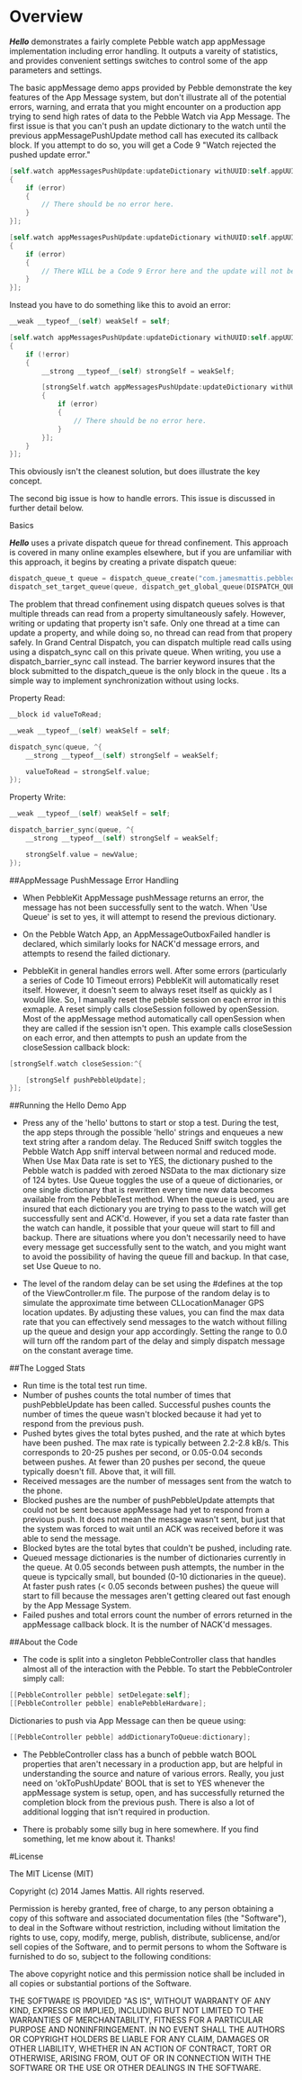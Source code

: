 # Overview

_**Hello**_ demonstrates a fairly complete Pebble watch app appMessage implementation including error handling. It outputs a vareity of statistics, and provides convenient settings switches to control some of the app parameters and settings.

The basic appMessage demo apps provided by Pebble demonstrate the key features of the App Message system, but don't illustrate all of the potential errors, warning, and errata that you might encounter on a production app trying to send high rates of data to the Pebble Watch via App Message. The first issue is that you can't push an update dictionary to the watch until the previous appMessagePushUpdate method call has executed its callback block. If you attempt to do so, you will get a Code 9 "Watch rejected the pushed update error."

```Objective-C
[self.watch appMessagesPushUpdate:updateDictionary withUUID:self.appUUID onSent:^(PBWatch *watch, NSDictionary *update, NSError *error)
{
    if (error)
    {
        // There should be no error here.
    }
}];

[self.watch appMessagesPushUpdate:updateDictionary withUUID:self.appUUID onSent:^(PBWatch *watch, NSDictionary *update, NSError *error)
{
    if (error)
    {
        // There WILL be a Code 9 Error here and the update will not be sent.
    }
}];
```

Instead you have to do something like this to avoid an error:

```Objective-C
__weak __typeof__(self) weakSelf = self;

[self.watch appMessagesPushUpdate:updateDictionary withUUID:self.appUUID onSent:^(PBWatch *watch, NSDictionary *update, NSError *error)
{
    if (!error)
    {
        __strong __typeof__(self) strongSelf = weakSelf;

        [strongSelf.watch appMessagesPushUpdate:updateDictionary withUUID:strongSelf.appUUID onSent:^(PBWatch *watch, NSDictionary *update, NSError *error)
        {
            if (error)
            {
                // There should be no error here.
            }
        }];
    }
}];
```

This obviously isn't the cleanest solution, but does illustrate the key concept.

The second big issue is how to handle errors. This issue is discussed in further detail below.

Basics

_**Hello**_ uses a private dispatch queue for thread confinement. This approach is covered in many online examples elsewhere, but if you are unfamiliar with this approach, it begins by creating a private dispatch queue:

```Objective-C
dispatch_queue_t queue = dispatch_queue_create("com.jamesmattis.pebblequeue", DISPATCH_QUEUE_CONCURRENT);
dispatch_set_target_queue(queue, dispatch_get_global_queue(DISPATCH_QUEUE_PRIORITY_HIGH, 0));
```

The problem that thread confinement using dispatch queues solves is that multiple threads can read from a property simultaneously safely. However, writing or updating that property isn't safe. Only one thread at a time can update a property, and while doing so, no thread can read from that propery safely. In Grand Central Dispatch, you can dispatch multiple read calls using using a dispatch_sync call on this private queue. When writing, you use a dispatch_barrier_sync call instead. The barrier keyword insures that the block submitted to the dispatch_queue is the only block in the queue . Its a simple way to implement synchronization without using locks.

Property Read:

```Objective-C
__block id valueToRead;

__weak __typeof__(self) weakSelf = self;

dispatch_sync(queue, ^{
    __strong __typeof__(self) strongSelf = weakSelf;

    valueToRead = strongSelf.value;
});
```

Property Write:

```Objective-C
__weak __typeof__(self) weakSelf = self;

dispatch_barrier_sync(queue, ^{
    __strong __typeof__(self) strongSelf = weakSelf;

    strongSelf.value = newValue;
});
```

##AppMessage PushMessage Error Handling

- When PebbleKit AppMessage pushMessage returns an error, the message has not been successfully sent to the watch. When 'Use Queue' is set to yes, it will attempt to resend the previous dictionary.

- On the Pebble Watch App, an AppMessageOutboxFailed handler is declared, which similarly looks for NACK'd message errors, and attempts to resend the failed dictionary.

- PebbleKit in general handles errors well. After some errors (particularly a series of Code 10 Timeout errors) PebbleKit will automatically reset itself. However, it doesn't seem to always reset itself as quickly as I would like. So, I manually reset the pebble session on each error in this exmaple. A reset simply calls closeSession followed by openSession. Most of the appMessage method automatically call openSession when they are called if the session isn't open. This example calls closeSession on each error, and then attempts to push an update from the closeSession callback block:

```Objective-C
[strongSelf.watch closeSession:^{

    [strongSelf pushPebbleUpdate];
}];
```

##Running the Hello Demo App

- Press any of the 'hello' buttons to start or stop a test. During the test, the app steps through the possible 'hello' strings and enqueues a new text string after a random delay. The Reduced Sniff switch toggles the Pebble Watch App sniff interval between normal and reduced mode. When Use Max Data rate is set to YES, the dictionary pushed to the Pebble watch is padded with zeroed NSData to the max dictionary size of 124 bytes. Use Queue toggles the use of a queue of dictionaries, or one single dictionary that is rewritten every time new data becomes available from the PebbleTest method. When the queue is used, you are insured that each dictionary you are trying to pass to the watch will get successfully sent and ACK'd. However, if you set a data rate faster than the watch can handle, it possible that your queue will start to fill and backup. There are situations where you don't necessarily need to have every message get successfully sent to the watch, and you might want to avoid the possibility of having the queue fill and backup. In that case, set Use Queue to no.

- The level of the random delay can be set using the #defines at the top of the ViewController.m file. The purpose of the random delay is to simulate the approximate time between CLLocationManager GPS location updates. By adjusting these values, you can find the max data rate that you can effectively send messages to the watch without filling up the queue and design your app accordingly. Setting the range to 0.0 will turn off the random part of the delay and simply dispatch message on the constant average time.

##The Logged Stats

- Run time is the total test run time.
- Number of pushes counts the total number of times that pushPebbleUpdate has been called. Successful pushes counts the number of times the queue wasn't blocked because it had yet to respond from the previous push.
- Pushed bytes gives the total bytes pushed, and the rate at which bytes have been pushed. The max rate is typically between 2.2-2.8 kB/s. This corresponds to 20-25 pushes per second, or 0.05-0.04 seconds between pushes. At fewer than 20 pushes per second, the queue typically doesn't fill. Above that, it will fill.
- Received messages are the number of messages sent from the watch to the phone.
- Blocked pushes are the number of pushPebbleUpdate attempts that could not be sent because appMessage had yet to respond from a previous push. It does not mean the message wasn't sent, but just that the system was forced to wait until an ACK was received before it was able to send the message.
- Blocked bytes are the total bytes that couldn't be pushed, including rate.
- Queued message dictionaries is the number of dictionaries currently in the queue. At 0.05 seconds between push attempts, the number in the queue is typcically small, but bounded (0-10 dictionaries in the queue). At faster push rates (< 0.05 seconds between pushes) the queue will start to fill because the messages aren't getting cleared out fast enough by the App Message System.
- Failed pushes and total errors count the number of errors returned in the appMessage callback block. It is the number of NACK'd messages.

##About the Code

- The code is split into a singleton PebbleController class that handles almost all of the interaction with the Pebble. To start the PebbleControler simply call:

```Objective-C
[[PebbleController pebble] setDelegate:self];
[[PebbleController pebble] enablePebbleHardware];
```

Dictionaries to push via App Message can then be queue using:

```Objective-C
[[PebbleController pebble] addDictionaryToQueue:dictionary];
```

- The PebbleController class has a bunch of pebble watch BOOL properties that aren't necessary in a production app, but are helpful in understanding the source and nature of various errors. Really, you just need on 'okToPushUpdate' BOOL that is set to YES whenever the appMessage system is setup, open, and has successfully returned the completion block from the previous push. There is also a lot of additional logging that isn't required in production.

- There is probably some silly bug in here somewhere. If you find something, let me know about it. Thanks!

#License

The MIT License (MIT)

Copyright (c) 2014 James Mattis. All rights reserved.

Permission is hereby granted, free of charge, to any person obtaining a copy of this software and associated documentation files (the "Software"), to deal in the Software without restriction, including without limitation the rights to use, copy, modify, merge, publish, distribute, sublicense, and/or sell copies of the Software, and to permit persons to whom the Software is furnished to do so, subject to the following conditions:

The above copyright notice and this permission notice shall be included in all copies or substantial portions of the Software.

THE SOFTWARE IS PROVIDED "AS IS", WITHOUT WARRANTY OF ANY KIND, EXPRESS OR IMPLIED, INCLUDING BUT NOT LIMITED TO THE WARRANTIES OF MERCHANTABILITY, FITNESS FOR A PARTICULAR PURPOSE AND NONINFRINGEMENT. IN NO EVENT SHALL THE AUTHORS OR COPYRIGHT HOLDERS BE LIABLE FOR ANY CLAIM, DAMAGES OR OTHER LIABILITY, WHETHER IN AN ACTION OF CONTRACT, TORT OR OTHERWISE, ARISING FROM, OUT OF OR IN CONNECTION WITH THE SOFTWARE OR THE USE OR OTHER DEALINGS IN THE SOFTWARE.